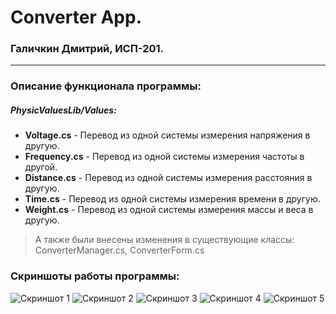 # Converter App.
### Галичкин Дмитрий, ИСП-201.
***
### Описание функционала программы:
##### PhysicValuesLib/Values:
- **Voltage.cs** - Перевод из одной системы измерения напряжения в другую.
- **Frequency.cs** - Перевод из одной системы измерения частоты в другой.
- **Distance.cs** - Перевод из одной системы измерения расстояния в другую.
- **Time.cs** - Перевод из одной системы измерения времени в другую.
- **Weight.cs** - Перевод из одной системы измерения массы и веса в другую.
> А также были внесены изменения в существующие классы: ConverterManager.cs, ConverterForm.cs
### Скриншоты работы программы:
![Скриншот 1](https://sun9-79.userapi.com/impg/BFDkPJTnjFgHEEOzGjgbwtkcmnCEIszkszZQPA/Dscw4ijEc9U.jpg?size=1001x234&quality=96&sign=1bf7853eb0a70384ffcd4767f72f72f6&type=album)
![Скриншот 2](https://sun9-15.userapi.com/impg/ZEeJihL5ieEmz_p50p6Sp8O8iiFSaXxioNV0Fw/ZTo_LsVCdHk.jpg?size=998x235&quality=96&sign=9a3d1cdfcc3d3d80cff01c08d0315a45&type=album)
![Скриншот 3](https://sun9-35.userapi.com/impg/mNuh2Z-73ASNSyf3GYtifTmrEa55K6gmb_bX2g/1KLGilcMLTY.jpg?size=1001x235&quality=96&sign=ee3b9f8738f73337015aa1423e035994&type=album)
![Скриншот 4](https://sun9-40.userapi.com/impg/gSbPD3rYCMgLMp8b5vSV1C1RVcXFzAZL6VjVlg/Kd_PQI2QyCs.jpg?size=1001x232&quality=96&sign=fe3304f69bdc6143d2084d5b284c58d2&type=album)
![Скриншот 5](https://sun9-78.userapi.com/impg/GNjH-vptDwrNrlJ7-mVFzHg5HVFm57qdroc6NQ/tjE-yQX12c8.jpg?size=1001x236&quality=96&sign=fa58b109313037902f992f2d5262927f&type=album)
